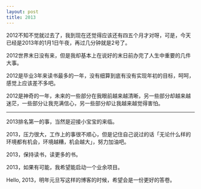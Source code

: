 ```yaml
---
layout: post
title: 2013
---
```

2012不知不觉就过去了，我到现在还觉得应该还有四五个月才对呀，可是，今天已经是2013年的1月1日午夜，再过几分钟就是2号了。

2012世界末日没有来，但是我却基本上在说好的末日前办完了人生中重要的几件大事。

2012是毕业3年来读书最多的一年，没有细算到底有没有实现年初的目标，呵呵，感觉上应该差不多吧。

2012是神奇的一年，未来的一些部分在我眼前越来越清晰，另一些部分却越来越迷茫，一些部分让我充满信心，另一些部分却让我越来越觉得害怕。

---

2013排名第一的事，当然是迎接小宝宝的来临。

2013，压力很大，工作上的事很不顺心，但是记住自己说过的话「无论什么样的环境都有机会，环境越糟，机会越大」，努力加油吧。

2013，保持读书，读更多的书。

2013，如果有可能，我希望能启动一个业余项目。

Hello, 2013，明年元旦写这样的博客的时候，希望会是一份更好的答卷。

